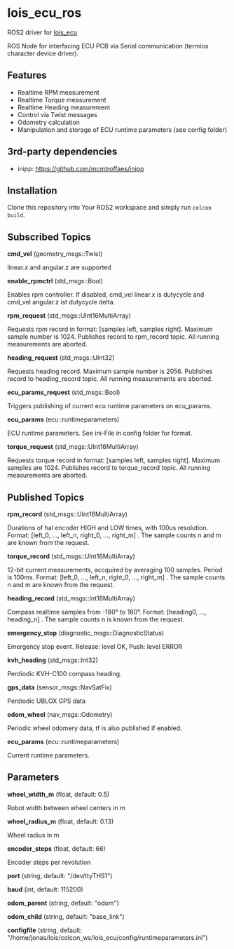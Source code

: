 # lois_ecu_ros
ROS2 driver for [lois_ecu](https://github.com/wuehr1999/lois_ecu)

ROS Node for interfacing ECU PCB via Serial communication (termios character device driver).

## Features

- Realtime RPM measurement
- Realtime Torque measurement
- Realtime Heading measurement
- Control via Twist messages
- Odometry calculation
- Manipulation and storage of ECU runtime parameters (see config folder)

## 3rd-party dependencies
 - inipp: https://github.com/mcmtroffaes/inipp

## Installation

Clone this repository into Your ROS2 workspace and simply run ```colcon build```.

## Subscribed Topics
  **cmd_vel** (geometry_msgs::Twist)

  linear.x and angular.z are supported

  **enable_rpmctrl** (std_msgs::Bool)

  Enables rpm controller. If disabled, cmd_vel linear.x is dutycycle and cmd_vel angular.z ist dutycycle delta.

  **rpm_request** (std_msgs::UInt16MultiArray)

  Requests rpm record in format: [samples left, samples right]. Maximum sample number is 1024. Publishes record to rpm_record topic. All running measurements are aborted.

  **heading_request** (std_msgs::UInt32)

  Requests heading record. Maximum sample number is 2056. Publishes record to heading_record topic. All running measurements are aborted.

  **ecu_params_request** (std_msgs::Bool)

  Triggers publishing of current ecu runtime parameters on ecu_params.

  **ecu_params** (ecu::runtimeparameters)

  ECU runtime parameters. See ini-File in config folder for format.

  **torque_request** (std_msgs::UInt16MultiArray)

  Requests torque record in format: [samples left, samples right]. Maximum samples are 1024. Publishes record to torque_record topic. All running measurements are aborted.

## Published Topics
  **rpm_record** (std_msgs::UInt16MultiArray)

  Durations of hal encoder HIGH and LOW times, with 100us resolution. Format: [left_0, ..., left_n, right_0, ..., right_m]
. The sample counts n and m are known from the request.

  **torque_record** (std_msgs::UInt16MultiArray)

  12-bit current measurements, accquired by averaging 100 samples. Period is 100ms. Format: [left_0, ..., left_n, right_0, ..., right_m]
. The sample counts n and m are known from the request.

  **heading_record** (std_msgs::Int16MultiArray)

  Compass realtime samples from -180° to 180°. Format: [heading0, ..., heading_n]
. The sample counts n is known from the request.

  **emergency_stop** (diagnostic_msgs::DiagnosticStatus)

  Emergency stop event. Release: level OK, Push: level ERROR

  **kvh_heading** (std_msgs::Int32)

  Perdiodic KVH-C100 compass heading.

  **gps_data** (sensor_msgs::NavSatFix)

  Perdiodic UBLOX GPS data

  **odom_wheel** (nav_msgs::Odometry)

  Periodic wheel odomery data, tf is also published if enabled.

  **ecu_params** (ecu::runtimeparameters)

  Current runtime parameters.

## Parameters
  **wheel_width_m** (float, default: 0.5)

  Robot width between wheel centers in m

  **wheel_radius_m** (float, default: 0.13)

  Wheel radius in m

  **encoder_steps** (float, default: 66)

  Encoder steps per revolution

  **port** (string, default: "/dev/ttyTHS1")

  **baud** (int, default: 115200)

  **odom_parent** (string, default: "odom")

  **odom_child** (string, default: "base_link")
  
  **configfile** (string, default: "/home/jonas/lois/colcon_ws/lois_ecu/config/runtimeparameters.ini")

